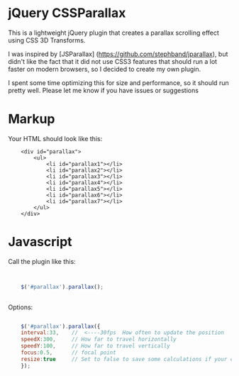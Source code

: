 # jQuery CSSParallax

This is a lightweight jQuery plugin that creates a parallax scrolling effect using CSS 3D Transforms.

I was inspired by [JSParallax] (https://github.com/stephband/jparallax), but didn't like the fact that it did not 
use CSS3 features that should run a lot faster on modern browsers, so I decided to create my own plugin.

I spent some time optimizing this for size and performance, so it should run pretty well. Please let me know if you have issues or suggestions




# Markup


Your HTML should look like this:

```
    <div id="parallax">
	    <ul>
		    <li id="parallax1"></li>
		    <li id="parallax2"></li>
		    <li id="parallax3"></li>
		    <li id="parallax4"></li>
		    <li id="parallax5"></li>
		    <li id="parallax6"></li>
		    <li id="parallax7"></li>
	    </ul>
    </div>
```
# Javascript

Call the plugin like this:

```javascript


	$('#parallax').parallax();
	

```

Options:

```javascript

	$('#parallax').parallax({
	interval:33,    //  <----30fps  How often to update the position
	speedX:300,	    // How far to travel horizontally
	speedY:100,     // How far to travel vertically
	focus:0.5,      // focal point
	resize:true     // Set to false to save some calculations if your container does not change size
	});
	

```


